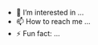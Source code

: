 
- 👀 I’m interested in ...
- 📫 How to reach me ...
- ⚡ Fun fact: ...

<!---
jonathan395/jonathan395 is a ✨ special ✨ repository because its `README.md` (this file) appears on your GitHub profile.
You can click the Preview link to take a look at your changes.
--->
